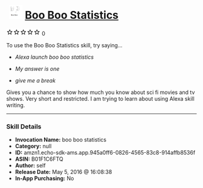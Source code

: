 # &nbsp;<img src="skill_icon" alt="Boo Boo Statistics icon" width="36"> [Boo Boo Statistics](http://alexa.amazon.com/#skills/amzn1.echo-sdk-ams.app.945a0ff6-0826-4565-83c8-914affb8536f)
![0 stars](../../images/ic_star_border_black_18dp_1x.png)![0 stars](../../images/ic_star_border_black_18dp_1x.png)![0 stars](../../images/ic_star_border_black_18dp_1x.png)![0 stars](../../images/ic_star_border_black_18dp_1x.png)![0 stars](../../images/ic_star_border_black_18dp_1x.png) 0

To use the Boo Boo Statistics skill, try saying...

* *Alexa launch boo boo statistics*

* *My answer is one*

* *give me a break*

Gives you a chance to show how much you know about sci fi movies and tv shows.  Very short and restricted.  I am trying to learn about using Alexa skill writing.

***

### Skill Details

* **Invocation Name:** boo boo statistics
* **Category:** null
* **ID:** amzn1.echo-sdk-ams.app.945a0ff6-0826-4565-83c8-914affb8536f
* **ASIN:** B01F1C6FTQ
* **Author:** self
* **Release Date:** May 5, 2016 @ 16:08:38
* **In-App Purchasing:** No
